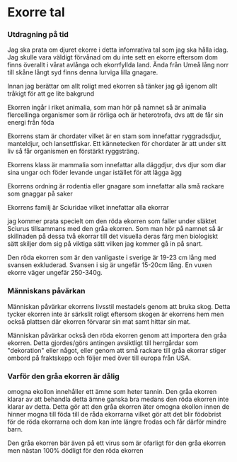 # Exorre tal

### Utdragning på tid
Jag ska prata om djuret ekorre i detta infomrativa tal som jag ska hålla idag. Jag skulle vara väldigt förvånad om du inte sett en ekorre eftersom dom finns överallt i vårat avlånga och ekorrfyllda land. Ända från Umeå lång norr till skåne långt syd finns denna lurviga lilla gnagare. 

Innan jag berättar om allt roligt med ekorren så tänker jag gå igenom allt tråkigt för att ge lite bakgrund

Ekorren ingår i riket animalia, som man hör på namnet så är animalia flercellinga organismer som är rörliga och är heterotrofa, dvs att de får sin energi från föda

Ekorrens stam är chordater vilket är en stam som innefattar ryggradsdjur, manteldjur, och lansettfiskar. Ett kännetecken för chordater är att under sitt liv så får organismen en förstärkt ryggsträng.

Ekorrens klass är mammalia som innefattar alla däggdjur, dvs djur som diar sina ungar och föder levande ungar istället för att lägga ägg

Ekorrens ordning är rodentia eller gnagare som innefattar alla små rackare som gnaggar på saker

Ekorrens familj är Sciuridae vilket innefattar alla ekorrar

jag kommer prata specielt om den röda ekorren som faller under släktet Sciurus tillsammans med den gråa ekorren. Som man hör på namnet så är skillnaden på dessa två ekorrar till det visuella deras färg men biologiskt sätt skiljer dom sig på viktiga sätt vilken jag kommer gå in på snart.

Den röda ekorren som är den vanligaste i sverige är 19-23 cm lång med svansen exkluderad. Svansen i sig är ungefär 15-20cm lång. En vuxen ekorre väger ungefär 250-340g. 

### Människans påvärkan
Människan påvärkar ekorrens livsstil mestadels genom att bruka skog. Detta tycker ekorren inte är särkslit roligt eftersom skogen är ekorrens hem men också plattsen där ekorren förvarar sin mat samt hittar sin mat. 

Människan påvärkar också den röda ekorren genom att importera den gråa ekorren. Detta gjordes/görs antingen avsiktligt till herrgårdar som "dekoration" eller något, eller genom att små rackare till gråa ekorrar stiger ombord på fraktskepp och följer med över till europa från USA.

### Varför den gråa ekorren är dålig
omogna ekollon innehåller ett ämne som heter tannin. Den gråa ekorren klarar av att behandla detta ämne ganska bra medans den röda ekorren inte klarar av detta. Detta gör att den gråa ekorren äter omogna ekollon innen de hinner mogna till föda till de råda ekorrarna vilket gör att det blir födobrist för de röda ekorrarna och dom kan inte längre frodas och får därför mindre barn. 

Den gråa ekorren bär även på ett virus som är ofarligt för den gråa ekorren men nästan 100% dödligt för den röda ekorren